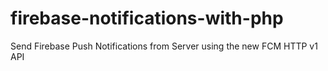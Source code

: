 # firebase-notifications-with-php
Send Firebase Push Notifications from Server using the new FCM HTTP v1 API 
